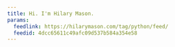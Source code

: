 ```yaml
---
title: Hi. I'm Hilary Mason.
params:
  feedlink: https://hilarymason.com/tag/python/feed/
  feedid: 4dcc65611c49afc09d537b584a354e58
---
```

